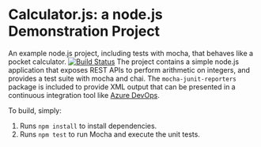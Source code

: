 Calculator.js: a node.js Demonstration Project
==============================================
An example node.js project, including tests with mocha, that behaves like
a pocket calculator.
[![Build Status](https://dev.azure.com/hyang926/PartsUnlimited/_apis/build/status/hyang26.calculator?branchName=master)](https://dev.azure.com/hyang926/PartsUnlimited/_build/latest?definitionId=3&branchName=master)
The project contains a simple node.js application that exposes REST APIs
to perform arithmetic on integers, and provides a test suite with mocha
and chai.  The `mocha-junit-reporters` package is included to provide XML
output that can be presented in a continuous integration tool like
[Azure DevOps](https://azure.com/devops).

To build, simply:

1. Runs `npm install` to install dependencies.
2. Runs `npm test` to run Mocha and execute the unit tests.


